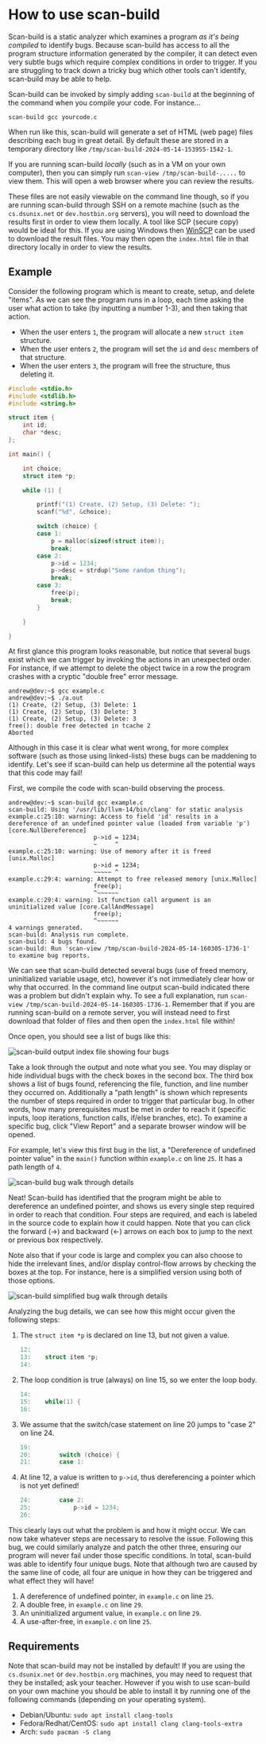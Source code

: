 # How to use scan-build

Scan-build is a static analyzer which examines a program _as it's being compiled_ to identify bugs.  Because scan-build has access to all the program structure information generated by the compiler, it can detect even very subtle bugs which require complex conditions in order to trigger.  If you are struggling to track down a tricky bug which other tools can't identify, scan-build may be able to help.

Scan-build can be invoked by simply adding `scan-build` at the beginning of the command when you compile your code.  For instance...

```
scan-build gcc yourcode.c
```

When run like this, scan-build will generate a set of HTML (web page) files describing each bug in great detail.  By default these are stored in a temporary directory like `/tmp/scan-build-2024-05-14-153955-1542-1`.

If you are running scan-build _locally_ (such as in a VM on your own computer), then you can simply run `scan-view /tmp/scan-build-.....` to view them.  This will open a web browser where you can review the results.

These files are not easily viewable on the command line though, so if you are running scan-build through SSH on a remote machine (such as the `cs.dsunix.net` or `dev.hostbin.org` servers), you will need to download the results first in order to view them locally.  A tool like SCP (secure copy) would be ideal for this.  If you are using Windows then [WinSCP](https://winscp.net/eng/download.php) can be used to download the result files.  You may then open the `index.html` file in that directory locally in order to view the results.

## Example

Consider the following program which is meant to create, setup, and delete "items".  As we can see the program runs in a loop, each time asking the user what action to take (by inputting a number 1-3), and then taking that action.

 - When the user enters `1`, the program will allocate a new `struct item` structure.
 - When the user enters `2`, the program will set the `id` and `desc` members of that structure.
 - When the user enters `3`, the program will free the structure, thus deleting it.

```c
#include <stdio.h>
#include <stdlib.h>
#include <string.h>

struct item {
	int id;
	char *desc;
};

int main() {

	int choice;
	struct item *p;

	while (1) {

		printf("(1) Create, (2) Setup, (3) Delete: ");
		scanf("%d", &choice);

		switch (choice) {
		case 1:
			p = malloc(sizeof(struct item));
			break;
		case 2:
			p->id = 1234;
			p->desc = strdup("Some random thing");
			break;
		case 3:
			free(p);
			break;
		}

	}

}
```

At first glance this program looks reasonable, but notice that several bugs exist which we can trigger by invoking the actions in an unexpected order.  For instance, if we attempt to delete the object twice in a row the program crashes with a cryptic "double free" error message.

```
andrew@dev:~$ gcc example.c
andrew@dev:~$ ./a.out 
(1) Create, (2) Setup, (3) Delete: 1
(1) Create, (2) Setup, (3) Delete: 3
(1) Create, (2) Setup, (3) Delete: 3
free(): double free detected in tcache 2
Aborted
```

Although in this case it is clear what went wrong, for more complex software (such as those using linked-lists) these bugs can be maddening to identify.  Let's see if scan-build can help us determine all the potential ways that this code may fail!

First, we compile the code with scan-build observing the process.

```
andrew@dev:~$ scan-build gcc example.c
scan-build: Using '/usr/lib/llvm-14/bin/clang' for static analysis
example.c:25:10: warning: Access to field 'id' results in a dereference of an undefined pointer value (loaded from variable 'p') [core.NullDereference]
                        p->id = 1234;
                        ~     ^
example.c:25:10: warning: Use of memory after it is freed [unix.Malloc]
                        p->id = 1234;
                        ~~~~~ ^
example.c:29:4: warning: Attempt to free released memory [unix.Malloc]
                        free(p);
                        ^~~~~~~
example.c:29:4: warning: 1st function call argument is an uninitialized value [core.CallAndMessage]
                        free(p);
                        ^~~~~~~
4 warnings generated.
scan-build: Analysis run complete.
scan-build: 4 bugs found.
scan-build: Run 'scan-view /tmp/scan-build-2024-05-14-160305-1736-1' to examine bug reports.
```

We can see that scan-build detected several bugs (use of freed memory, uninitialized variable usage, etc), however it's not immediately clear how or why that occurred.  In the command line output scan-build indicated there was a problem but didn't explain why.  To see a full explanation, run `scan-view /tmp/scan-build-2024-05-14-160305-1736-1`. Remember that if you are running scan-build on a remote server, you will instead need to first download that folder of files and then open the `index.html` file within!

Once open, you should see a list of bugs like this:

![scan-build output index file showing four bugs](../images/scan-build-1.png)

Take a look through the output and note what you see.  You may display or hide individual bugs with the check boxes in the second box.  The third box shows a list of bugs found, referencing the file, function, and line number they occurred on.  Additionally a "path length" is shown which represents the number of steps required in order to trigger that particular bug.  In other words, how many prerequisites must be met in order to reach it (specific inputs, loop iterations, function calls, if/else branches, etc).  To examine a specific bug, click "View Report" and a separate browser window will be opened.

For example, let's view this first bug in the list, a "Dereference of undefined pointer value" in the `main()` function within `example.c` on line `25`.  It has a path length of `4`.

![scan-build bug walk through details](../images/scan-build-2.png)

Neat!  Scan-build has identified that the program might be able to dereference an undefined pointer, and shows us every single step required in order to reach that condition.  Four steps are required, and each is labeled in the source code to explain how it could happen.  Note that you can click the forward (->) and backward (<-) arrows on each box to jump to the next or previous box respectively.

Note also that if your code is large and complex you can also choose to hide the irrelevant lines, and/or display control-flow arrows by checking the boxes at the top.  For instance, here is a simplified version using both of those options.

![scan-build simplified bug walk through details](../images/scan-build-3.png)

Analyzing the bug details, we can see how this might occur given the following steps:

 1. The `struct item *p` is declared on line 13, but not given a value.

    ```c
    12:
    13:    struct item *p;
    14:
    ```

 2. The loop condition is true (always) on line 15, so we enter the loop body.

    ```c
    14:
    15:    while(1) {
    16:
    ```

 3. We assume that the switch/case statement on line 20 jumps to "case 2" on line 24.

    ```c
    19:
    20:        switch (choice) {
    21:        case 1:
    ```

 4. At line 12, a value is written to `p->id`, thus dereferencing a pointer which is not yet defined!

    ```c
    24:        case 2:
    25:            p->id = 1234;
    26:
    ```

This clearly lays out what the problem is and how it might occur.  We can now take whatever steps are necessary to resolve the issue.  Following this bug, we could similarly analyze and patch the other three, ensuring our program will never fail under those specific conditions.  In total, scan-build was able to identify four unique bugs.  Note that although two are caused by the same line of code, all four are unique in how they can be triggered and what effect they will have!

 1. A dereference of undefined pointer, in `example.c` on line `25`.
 2. A double free, in `example.c` on line `29`.
 3. An uninitialized argument value, in `example.c` on line `29`.
 4. A use-after-free, in `example.c` on line `25`.

## Requirements


Note that scan-build may not be installed by default!  If you are using the `cs.dsunix.net` or `dev.hostbin.org` machines, you may need to request that they be installed; ask your teacher. However if you wish to use scan-build on your own machine you should be able to install it by running one of the following commands (depending on your operating system).

 - Debian/Ubuntu: `sudo apt install clang-tools`
 - Fedora/Redhat/CentOS: `sudo apt install clang clang-tools-extra`
 - Arch: `sudo pacman -S clang`
